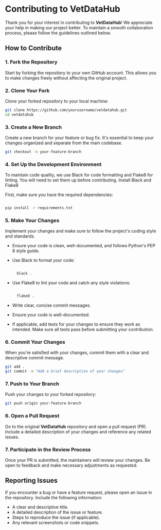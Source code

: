 # Contributing to VetDataHub

Thank you for your interest in contributing to **VetDataHub**! We appreciate your help in making our project better. To maintain a smooth collaboration process, please follow the guidelines outlined below.

## How to Contribute

### 1. Fork the Repository

Start by forking the repository to your own GitHub account. This allows you to make changes freely without affecting the original project.

### 2. Clone Your Fork

Clone your forked repository to your local machine:

```bash
git clone https://github.com/yourusername/vetdatahub.git
cd vetdatahub
```

### 3. Create a New Branch

Create a new branch for your feature or bug fix. It's essential to keep your changes organized and separate from the main codebase.

```bash
git checkout -b your-feature-branch
```

### 4. Set Up the Development Environment

To maintain code quality, we use Black for code formatting and Flake8 for linting. You will need to set them up before contributing.
Install Black and Flake8

First, make sure you have the required dependencies:

```bash

pip install -r requirements.txt
```

### 5. Make Your Changes

Implement your changes and make sure to follow the project's coding style and standards.

- Ensure your code is clean, well-documented, and follows Python's PEP 8 style guide.
- Use Black to format your code:

  ```bash

    black .
    ```

- Use Flake8 to lint your code and catch any style violations:

  ```bash

    flake8 .
    ```

- Write clear, concise commit messages.

- Ensure your code is well-documented.

- If applicable, add tests for your changes to ensure they work as intended. Make sure all tests pass before submitting your contribution.

### 6. Commit Your Changes

When you're satisfied with your changes, commit them with a clear and descriptive commit message. 

```bash
git add .
git commit -m "Add a brief description of your changes"
```

### 7. Push to Your Branch

Push your changes to your forked repository:

```bash
git push origin your-feature-branch
```

### 6. Open a Pull Request

Go to the original **VetDataHub** repository and open a pull request (PR). Include a detailed description of your changes and reference any related issues.

### 7. Participate in the Review Process

Once your PR is submitted, the maintainers will review your changes. Be open to feedback and make necessary adjustments as requested.

## Reporting Issues

If you encounter a bug or have a feature request, please open an issue in the repository. Include the following information:

- A clear and descriptive title.
- A detailed description of the issue or feature.
- Steps to reproduce the issue (if applicable).
- Any relevant screenshots or code snippets.
